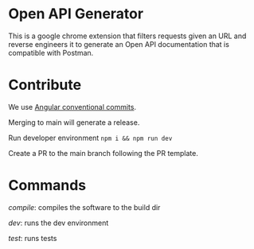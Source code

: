 # Open API Generator

This is a google chrome extension that filters requests given an URL and reverse engineers it to generate an Open API documentation that is compatible with Postman.

# Contribute

We use [Angular conventional commits](https://www.conventionalcommits.org/en/v1.0.0-beta.4/#summary).

Merging to main will generate a release.

Run developer environment `npm i && npm run dev`

Create a PR to the main branch following the PR template.

# Commands

_compile_: compiles the software to the build dir

_dev_: runs the dev environment

_test_: runs tests
